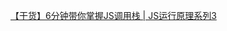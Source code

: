 [【干货】6分钟带你掌握JS调用栈 | JS运行原理系列3](https://www.bilibili.com/video/BV13k4y1y7vU/?share_source=copy_web&vd_source=9c1e19a73fa7bd23bb37aa8d7467d862)

